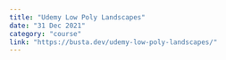 ```yaml
---
title: "Udemy Low Poly Landscapes"
date: "31 Dec 2021"
category: "course"
link: "https://busta.dev/udemy-low-poly-landscapes/"
---
```

